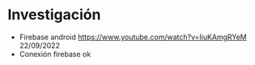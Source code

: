 # Investigación 
- Firebase android https://www.youtube.com/watch?v=IiuKAmgRYeM 22/09/2022
- Conexión firebase ok
